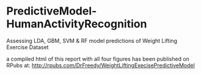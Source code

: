 # PredictiveModel-HumanActivityRecognition
Assessing LDA, GBM, SVM & RF model predictions of Weight Lifting Exercise Dataset

a compiled html of this report with all four figures has been published on RPubs at: http://rpubs.com/DrFreedy/WeightLiftingExecisePredictiveModel

